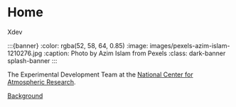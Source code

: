 # Home

<span class="xdev-x">X</span><span class="xdev-dev">dev</span>

:::{banner}
:color: rgba(52, 58, 64, 0.85)
:image: images/pexels-azim-islam-1210276.jpg
:caption: Photo by Azim Islam from Pexels
:class: dark-banner splash-banner
:::

The Experimental Development Team at the [National Center for Atmospheric Research](https://ncar.ucar.edu).

<span class="d-flex justify-content-center py-4">
    <a href="/about.html" role="button" class="btn btn-light btn-lg">Background</a>
</span>

